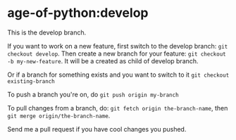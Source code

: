 age-of-python:develop
=====================

This is the develop branch.

If you want to work on a new feature, first switch to the develop branch: `git checkout develop`. Then create a new branch for your feature: `git checkout -b my-new-feature`. It will be a created as child of develop branch.

Or if a branch for something exists and you want to switch to it `git checkout existing-branch`

To push a branch you're on, do `git push origin my-branch`

To pull changes from a branch, do: `git fetch origin the-branch-name`, then `git merge origin/the-branch-name`.

Send me a pull request if you have cool changes you pushed.